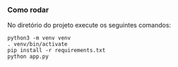 ### Como rodar  
No diretório do projeto execute os seguintes comandos:

`python3 -m venv venv`  
`. venv/bin/activate`  
`pip install -r requirements.txt`  
`python app.py`  
